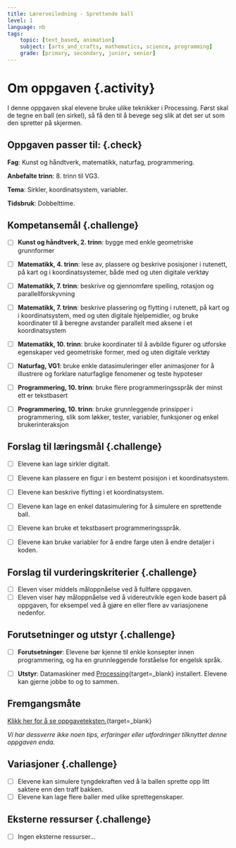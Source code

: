 ```yaml
---
title: Lærerveiledning - Sprettende ball
level: 1
language: nb
tags:
    topic: [text_based, animation]
    subject: [arts_and_crafts, mathematics, science, programming]
    grade: [primary, secondary, junior, senior]
---
```


# Om oppgaven {.activity}
I denne oppgaven skal elevene bruke ulike teknikker i Processing. Først skal de tegne en ball (en sirkel), så få den til å bevege seg slik at det ser ut som den spretter på skjermen.

## Oppgaven passer til: {.check}
 __Fag__: Kunst og håndtverk, matematikk, naturfag, programmering.

__Anbefalte trinn__: 8. trinn til VG3.

__Tema__: Sirkler, koordinatsystem, variabler.

__Tidsbruk__: Dobbelttime.

## Kompetansemål {.challenge}
- [ ]  __Kunst og håndtverk, 2. trinn__: bygge med enkle geometriske grunnformer
- [ ]  __Matematikk, 4. trinn__: lese av, plassere og beskrive posisjoner i rutenett, på kart og i koordinatsystemer, både med og uten digitale verktøy
- [ ]  __Matematikk, 7. trinn__: beskrive og gjennomføre speiling, rotasjon og parallellforskyvning
- [ ]  __Matematikk, 7. trinn__: beskrive plassering og flytting i rutenett, på kart og i koordinatsystem, med og uten digitale hjelpemidler, og bruke koordinater til å beregne avstander parallelt med aksene i et koordinatsystem
- [ ]  __Matematikk, 10. trinn__: bruke koordinater til å avbilde figurer og utforske egenskaper ved geometriske former, med og uten digitale verktøy
- [ ]  __Naturfag, VG1__: bruke enkle datasimuleringer eller animasjoner for å illustrere og forklare naturfaglige fenomener og teste hypoteser
- [ ]  __Programmering, 10. trinn__: bruke flere programmeringsspråk der minst ett er tekstbasert
- [ ]  __Programmering, 10. trinn__: bruke grunnleggende prinsipper i programmering, slik som løkker, tester, variabler, funksjoner og enkel brukerinteraksjon


## Forslag til læringsmål {.challenge}

- [ ]  Elevene kan lage sirkler digitalt.
- [ ]  Elevene kan plassere en figur i en bestemt posisjon i et koordinatsystem.
- [ ]  Elevene kan beskrive flytting i et koordinatsystem.
- [ ]  Elevene kan lage en enkel datasimulering for å simulere en sprettende ball.
- [ ]  Elevene kan bruke et tekstbasert programmeringsspråk.
- [ ]  Elevene kan bruke variabler for å endre farge uten å endre detaljer i koden.


## Forslag til vurderingskriterier {.challenge}
- [ ] Eleven viser middels måloppnåelse ved å fullføre oppgaven.
- [ ] Eleven viser høy måloppnåelse ved å videreutvikle egen kode basert på oppgaven, for eksempel ved å gjøre en eller flere av variasjonene nedenfor.

## Forutsetninger og utstyr {.challenge}
- [ ]  __Forutsetninger__: Elevene bør kjenne til enkle konsepter innen programmering, og ha en grunnleggende forståelse for engelsk språk.

- [ ]  __Utstyr__: Datamaskiner med [Processing](https://www.processing.org/download/){target=_blank} installert. Elevene kan gjerne jobbe to og to sammen.

## Fremgangsmåte
[Klikk her for å se oppgaveteksten.](../sprettende_ball/sprettende_ball.html){target=_blank}

_Vi har dessverre ikke noen tips, erfaringer eller utfordringer tilknyttet denne oppgaven enda._

## Variasjoner {.challenge}
- [ ] Elevene kan simulere tyngdekraften ved å la ballen sprette opp litt saktere enn den traff bakken.
- [ ] Elevene kan lage flere baller med ulike sprettegenskaper.

## Eksterne ressurser {.challenge}
- [ ] Ingen eksterne ressurser...
